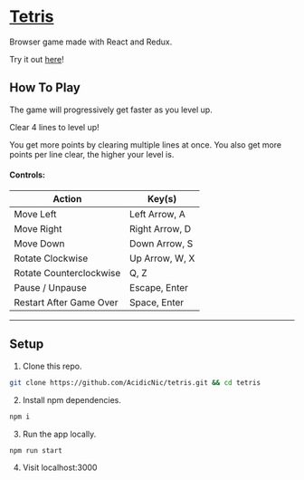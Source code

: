 # [Tetris](https://nicc.io/tetris)
Browser game made with React and Redux.

Try it out [here](https://nicc.io/tetris)!

## How To Play

The game will progressively get faster as you level up.

Clear 4 lines to level up!

You get more points by clearing multiple lines at once. You also get more points per line clear, the higher your level is.

#### Controls:

| Action | Key(s) |
| ------- | ------ |
| Move Left | Left Arrow, A |
| Move Right | Right Arrow, D |
| Move Down | Down Arrow, S |
| Rotate Clockwise | Up Arrow, W, X |
| Rotate Counterclockwise | Q, Z |
| Pause / Unpause | Escape, Enter |
| Restart After Game Over | Space, Enter |

---

## Setup

1. Clone this repo.
```bash
git clone https://github.com/AcidicNic/tetris.git && cd tetris
```

2. Install npm dependencies.
```bash
npm i
```

3. Run the app locally.
```bash
npm run start
```

4. Visit localhost:3000
